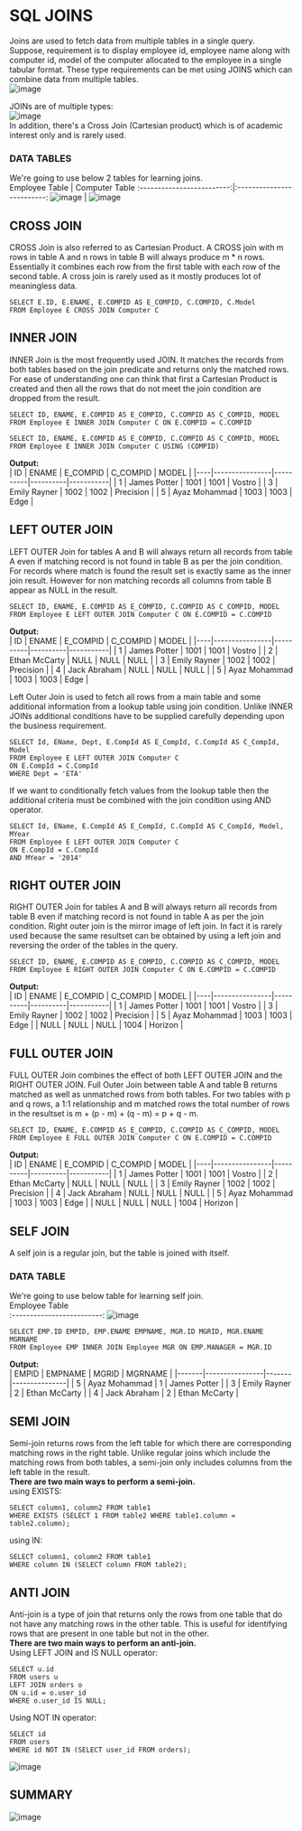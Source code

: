 # SQL JOINS  
Joins are used to fetch data from multiple tables in a single query.  
Suppose, requirement is to display employee id, employee name along with computer id, model of the computer allocated to the employee in a single tabular format. These type requirements can be met using JOINS which can combine data from multiple tables.  
![image](https://github.com/Vikasgupta29/SQL/assets/92180754/d5471ab4-26f2-4b97-8027-5d0a6e83533e)

JOINs are of multiple types:  
![image](https://github.com/Vikasgupta29/SQL/assets/92180754/10b38046-0fd1-4388-a6de-ce51d490fa5f)  
In addition, there's a Cross Join (Cartesian product) which is of academic interest only and is rarely used.  

### DATA TABLES  
We're going to use below 2 tables for learning joins.  
Employee Table             |  Computer Table
:-------------------------:|:-------------------------:
![image](https://github.com/Vikasgupta29/SQL/assets/92180754/ad07be9c-a501-477d-a42d-38b3ae9b8750) | ![image](https://github.com/Vikasgupta29/SQL/assets/92180754/61bcf294-9187-4481-b9ca-ded97aa01134)
  
## CROSS JOIN  
CROSS Join is also referred to as Cartesian Product. A CROSS join with m rows in table A and n rows in table B will always produce m * n rows. Essentially it combines each row from the first table with each row of the second table. A cross join is rarely used as it mostly produces lot of meaningless data.  
```
SELECT E.ID, E.ENAME, E.COMPID AS E_COMPID, C.COMPID, C.Model
FROM Employee E CROSS JOIN Computer C
```

## INNER JOIN  
INNER Join is the most frequently used JOIN. It matches the records from both tables based on the join predicate and returns only the matched rows. For ease of understanding one can think that first a Cartesian Product is created and then all the rows that do not meet the join condition are dropped from the result.  
```
SELECT ID, ENAME, E.COMPID AS E_COMPID, C.COMPID AS C_COMPID, MODEL 
FROM Employee E INNER JOIN Computer C ON E.COMPID = C.COMPID
```  
```
SELECT ID, ENAME, E.COMPID AS E_COMPID, C.COMPID AS C_COMPID, MODEL 
FROM Employee E INNER JOIN Computer C USING (COMPID)
```  
**Output:**  
| ID | ENAME          | E_COMPID | C_COMPID | MODEL     |
|----|----------------|----------|----------|-----------|
| 1  | James Potter   | 1001     | 1001     | Vostro    |
| 3  | Emily Rayner   | 1002     | 1002     | Precision |
| 5  | Ayaz Mohammad  | 1003     | 1003     | Edge      |

## LEFT OUTER JOIN  
LEFT OUTER Join for tables A and B will always return all records from table A even if matching record is not found in table B as per the join condition. For records where match is found the result set is exactly same as the inner join result. However for non matching records all columns from table B appear as NULL in the result.  
```
SELECT ID, ENAME, E.COMPID AS E_COMPID, C.COMPID AS C_COMPID, MODEL
FROM Employee E LEFT OUTER JOIN Computer C ON E.COMPID = C.COMPID
```  
**Output:**  
| ID | ENAME          | E_COMPID | C_COMPID | MODEL     |
|----|----------------|----------|----------|-----------|
| 1  | James Potter   | 1001     | 1001     | Vostro    |
| 2  | Ethan McCarty  | NULL     | NULL     | NULL      |
| 3  | Emily Rayner   | 1002     | 1002     | Precision |
| 4  | Jack Abraham   | NULL     | NULL     | NULL      |
| 5  | Ayaz Mohammad  | 1003     | 1003     | Edge      |

Left Outer Join is used to fetch all rows from a main table and some additional information from a lookup table using join condition. Unlike INNER JOINs additional conditions have to be supplied carefully depending upon the business requirement.  
```
SELECT Id, EName, Dept, E.CompId AS E_CompId, C.CompId AS C_CompId, Model
FROM Employee E LEFT OUTER JOIN Computer C
ON E.CompId = C.CompId
WHERE Dept = 'ETA'
```  
If we want to conditionally fetch values from the lookup table then the additional criteria must be combined with the join condition using AND operator.  
```
SELECT Id, EName, E.CompId AS E_CompId, C.CompId AS C_CompId, Model, MYear
FROM Employee E LEFT OUTER JOIN Computer C
ON E.CompId = C.CompId
AND MYear = '2014'
```  

## RIGHT OUTER JOIN  
RIGHT OUTER Join for tables A and B will always return all records from table B even if matching record is not found in table A as per the join condition. Right outer join is the mirror image of left join. In fact it is rarely used because the same resultset can be obtained by using a left join and reversing the order of the tables in the query.  
```
SELECT ID, ENAME, E.COMPID AS E_COMPID, C.COMPID AS C_COMPID, MODEL 
FROM Employee E RIGHT OUTER JOIN Computer C ON E.COMPID = C.COMPID
```  
**Output:**  
| ID | ENAME          | E_COMPID | C_COMPID | MODEL     |
|----|----------------|----------|----------|-----------|
| 1  | James Potter   | 1001     | 1001     | Vostro    |
| 3  | Emily Rayner   | 1002     | 1002     | Precision |
| 5  | Ayaz Mohammad  | 1003     | 1003     | Edge      |
| NULL |     NULL     |   NULL   | 1004     | Horizon   |

## FULL OUTER JOIN
FULL OUTER Join combines the effect of both LEFT OUTER JOIN and the RIGHT OUTER JOIN. Full Outer Join between table A and table B returns matched as well as unmatched rows from both tables. For two tables with p and q rows, a 1:1 relationship and m matched rows the total number of rows in the resultset is m + (p - m) + (q - m) = p + q - m.  
```
SELECT ID, ENAME, E.COMPID AS E_COMPID, C.COMPID AS C_COMPID, MODEL
FROM Employee E FULL OUTER JOIN Computer C ON E.COMPID = C.COMPID
```  
**Output:**  
| ID | ENAME          | E_COMPID | C_COMPID | MODEL     |
|----|----------------|----------|----------|-----------|
| 1  | James Potter   | 1001     | 1001     | Vostro    |
| 2  | Ethan McCarty  | NULL     | NULL     | NULL      |
| 3  | Emily Rayner   | 1002     | 1002     | Precision |
| 4  | Jack Abraham   | NULL     | NULL     | NULL      |
| 5  | Ayaz Mohammad  | 1003     | 1003     | Edge      |
| NULL |     NULL     | NULL     | 1004     | Horizon   |

## SELF JOIN  
A self join is a regular join, but the table is joined with itself.  
### DATA TABLE  
We're going to use below table for learning self join.  
Employee Table             
:-------------------------:
![image](https://github.com/Vikasgupta29/SQL/assets/92180754/8908eaaa-3ffe-4dd5-8711-322b408c8091)  
```
SELECT EMP.ID EMPID, EMP.ENAME EMPNAME, MGR.ID MGRID, MGR.ENAME MGRNAME 
FROM Employee EMP INNER JOIN Employee MGR ON EMP.MANAGER = MGR.ID
```  
**Output:**  
| EMPID | EMPNAME        | MGRID | MGRNAME       |
|-------|----------------|-------|---------------|
| 5     | Ayaz Mohammad  | 1     | James Potter  |
| 3     | Emily Rayner   | 2     | Ethan McCarty |
| 4     | Jack Abraham   | 2     | Ethan McCarty |

## SEMI JOIN  
Semi-join returns rows from the left table for which there are corresponding matching rows in the right table. Unlike regular joins which include the matching rows from both tables, a semi-join only includes columns from the left table in the result.  
**There are two main ways to perform a semi-join.**  
using EXISTS:  
```
SELECT column1, column2 FROM table1
WHERE EXISTS (SELECT 1 FROM table2 WHERE table1.column = table2.column);
```  
using IN:  
```
SELECT column1, column2 FROM table1
WHERE column IN (SELECT column FROM table2);
```

## ANTI JOIN
Anti-join is a type of join that returns only the rows from one table that do not have any matching rows in the other table. This is useful for identifying rows that are present in one table but not in the other.  
**There are two main ways to perform an anti-join.**  
Using LEFT JOIN and IS NULL operator:  
```
SELECT u.id
FROM users u
LEFT JOIN orders o
ON u.id = o.user_id
WHERE o.user_id IS NULL;
```  
Using NOT IN operator:
```
SELECT id
FROM users
WHERE id NOT IN (SELECT user_id FROM orders);
```

![image](https://github.com/Vikasgupta29/SQL/assets/92180754/26b69051-425f-406f-9db8-a1472040f401)

## SUMMARY  
![image](https://github.com/Vikasgupta29/SQL/assets/92180754/f61f7dc2-203c-42b0-8abf-e19a92e55759)  





